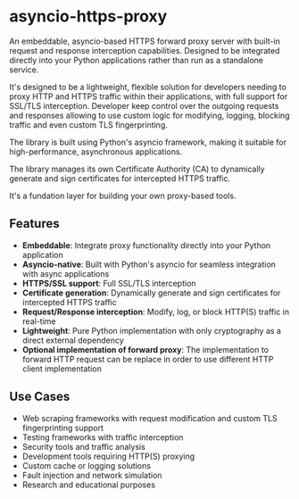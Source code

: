 # asyncio-https-proxy

An embeddable, asyncio-based HTTPS forward proxy server with built-in request and response interception capabilities. Designed to be integrated directly into your Python applications rather than run as a standalone service.

It's designed to be a lightweight, flexible solution for developers needing to proxy HTTP and HTTPS traffic within their applications, with full support for SSL/TLS interception. Developer keep control over the outgoing requests and responses allowing to use custom logic for modifying, logging, blocking traffic and even custom TLS fingerprinting.

The library is built using Python's asyncio framework, making it suitable for high-performance, asynchronous applications.

The library manages its own Certificate Authority (CA) to dynamically generate and sign certificates for intercepted HTTPS traffic.

It's a fundation layer for building your own proxy-based tools.

## Features

- **Embeddable**: Integrate proxy functionality directly into your Python application
- **Asyncio-native**: Built with Python's asyncio for seamless integration with async applications
- **HTTPS/SSL support**: Full SSL/TLS interception
- **Certificate generation**: Dynamically generate and sign certificates for intercepted HTTPS traffic
- **Request/Response interception**: Modify, log, or block HTTP(S) traffic in real-time
- **Lightweight**: Pure Python implementation with only cryptography as a direct external dependency
- **Optional implementation of forward proxy**: The implementation to forward HTTP request can be replace in order to use different HTTP client implementation


## Use Cases

- Web scraping frameworks with request modification and custom TLS fingerprinting support
- Testing frameworks with traffic interception
- Security tools and traffic analysis
- Development tools requiring HTTP(S) proxying
- Custom cache or logging solutions
- Fault injection and network simulation
- Research and educational purposes

